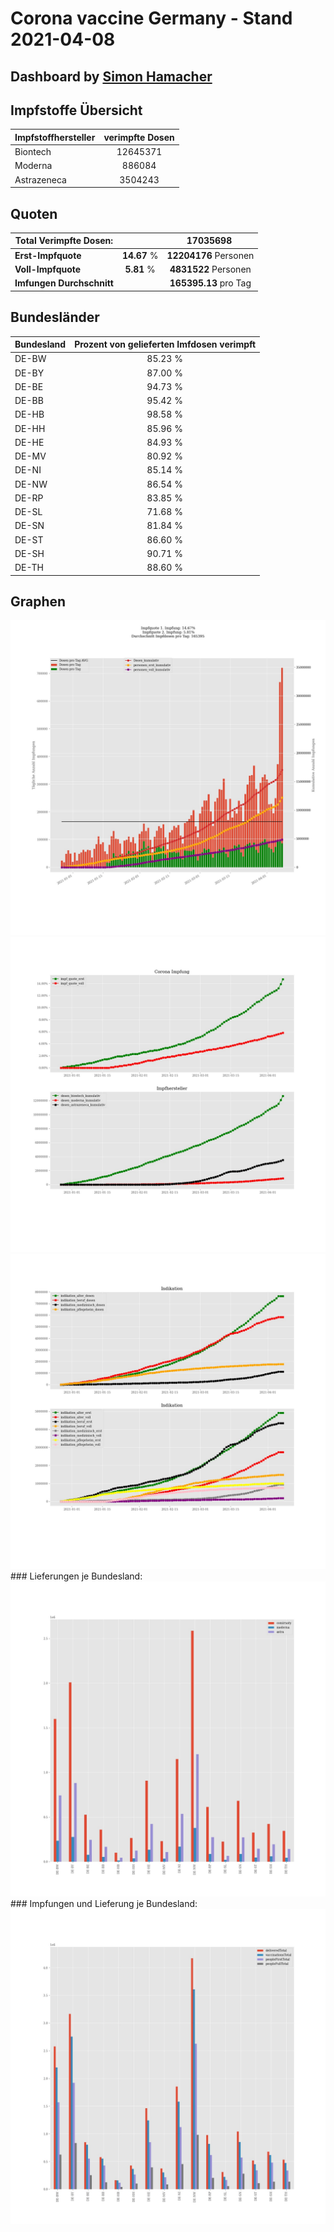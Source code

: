 # Corona vaccine Germany - Stand 2021-04-08
## Dashboard by [Simon Hamacher](https://www.shamacher.eu)
## Impfstoffe Übersicht
**Impfstoffhersteller** | **verimpfte Dosen**
-------- | :--------:
Biontech | 12645371
Moderna | 886084
Astrazeneca | 3504243


## Quoten
**Total Verimpfte Dosen:** | |17035698&nbsp;
-------- | :--------:| :--------:
**Erst-Impfquote** | **14.67** %| **12204176** Personen
**Voll-Impfquote** | **5.81** %| **4831522** Personen
**Imfungen Durchschnitt** | |**165395.13** pro Tag 
## Bundesländer
**Bundesland** | **Prozent von gelieferten Imfdosen verimpft**
-------- | :--------:
DE-BW | 85.23 %
DE-BY | 87.00 %
DE-BE | 94.73 %
DE-BB | 95.42 %
DE-HB | 98.58 %
DE-HH | 85.96 %
DE-HE | 84.93 %
DE-MV | 80.92 %
DE-NI | 85.14 %
DE-NW | 86.54 %
DE-RP | 83.85 %
DE-SL | 71.68 %
DE-SN | 81.84 %
DE-ST | 86.60 %
DE-SH | 90.71 %
DE-TH | 88.60 %
## Graphen
<img src="Impfungen-Corona-01.jpg" alt="Impf Übersicht" title="Impf Übersicht" />
<img src="Impfungen-Corona-02.jpg" alt="Impfquote" title="optionaler Titel" />
<img src="Impfungen-Corona-03.jpg" alt="Indikation" title="Indikation" />
### Lieferungen je Bundesland:
<img src="Impfungen-Corona-04.jpg" alt="Impfungen in den Bundesländern" title="Impfungen in den Bundesländern" />
### Impfungen und Lieferung je Bundesland:
<img src="Impfungen-Corona-05.jpg" alt="Impfungen in den Bundesländern" title="Impfungen in den Bundesländern" />

